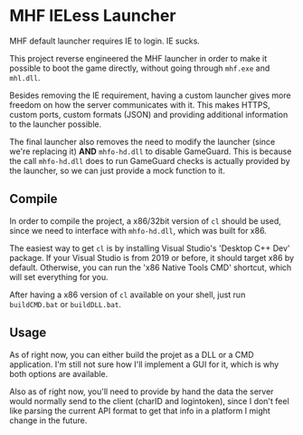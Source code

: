 # MHF IELess Launcher

MHF default launcher requires IE to login. IE sucks.

This project reverse engineered the MHF launcher in order to make it possible to boot the game directly, without going through `mhf.exe` and `mhl.dll`.

Besides removing the IE requirement, having a custom launcher gives more freedom on how the server communicates with it.
This makes HTTPS, custom ports, custom formats (JSON) and providing additional information to the launcher possible.

The final launcher also removes the need to modify the launcher (since we're replacing it) **AND** `mhfo-hd.dll` to disable GameGuard.
This is because the call `mhfo-hd.dll` does to run GameGuard checks is actually provided by the launcher, so we can just provide a mock function to it.

## Compile

In order to compile the project, a x86/32bit version of `cl` should be used, since we need to interface with `mhfo-hd.dll`, which was built for x86.

The easiest way to get `cl` is by installing Visual Studio's 'Desktop C++ Dev' package.
If your Visual Studio is from 2019 or before, it should target x86 by default.
Otherwise, you can run the 'x86 Native Tools CMD' shortcut, which will set everything for you.

After having a x86 version of `cl` available on your shell, just run `buildCMD.bat` or `buildDLL.bat`.

## Usage

As of right now, you can either build the projet as a DLL or a CMD application. I'm still not sure how I'll implement a GUI for it, which is why both options are available.

Also as of right now, you'll need to provide by hand the data the server would normally send to the client (charID and logintoken), since I don't feel like parsing the current API format to get that info in a platform I might change in the future.
